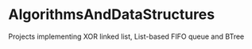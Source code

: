 # AlgorithmsAndDataStructures
Projects implementing XOR linked list, List-based FIFO queue and BTree
